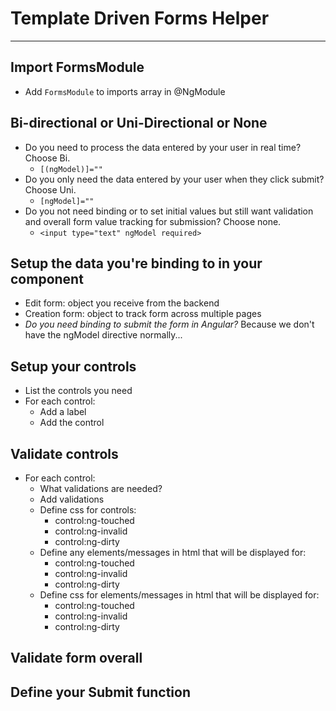 # Template Driven Forms Helper
<hr>

## Import FormsModule
- Add `FormsModule` to imports array in @NgModule

## Bi-directional or Uni-Directional or None
- Do you need to process the data entered by your user in real time? Choose Bi.
  - `[(ngModel)]=""`
- Do you only need the data entered by your user when they click submit? Choose Uni.
  - `[ngModel]=""`
- Do you not need binding or to set initial values but still want validation and overall form value tracking for submission? Choose none.
  - `<input type="text" ngModel required>`

## Setup the data you're binding to in your component
- Edit form: object you receive from the backend
- Creation form: object to track form across multiple pages
- *Do you need binding to submit the form in Angular?* Because we don't have the ngModel directive normally...

## Setup your controls
- List the controls you need
- For each control:
  - Add a label
  - Add the control

## Validate controls
- For each control:
  - What validations are needed?
  - Add validations
  - Define css for controls:
    - control:ng-touched
    - control:ng-invalid
    - control:ng-dirty
  - Define any elements/messages in html that will be displayed for:
    - control:ng-touched
    - control:ng-invalid
    - control:ng-dirty
  - Define css for elements/messages in html that will be displayed for:
    - control:ng-touched
    - control:ng-invalid
    - control:ng-dirty

## Validate form overall

## Define your Submit function

